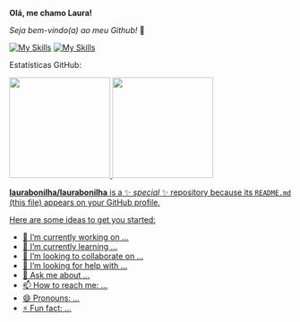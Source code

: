 **Olá, me chamo Laura!**

*Seja bem-vindo(a) ao meu Github!* 👋

[![My Skills](https://skillicons.dev/icons?i=py,selenium,bots)](https://skillicons.dev) [![My Skills](https://icongr.am/devicon/mysql-original-wordmark.svg?size=59&color=ffffff)](https://icongr.am/devicon)
          

          
          
Estatísticas GitHub:

<div>
<a href="https://github.com/laurabonilha">
<img loading="lazy" height="180em" src="https://github-readme-stats.vercel.app/api/top-langs/?username=laurabonilha&layout=compact&langs_count=7&theme=dracula"/>
<img loading="lazy" height="180em" src="https://github-readme-stats.vercel.app/api?username=laurabonilha&show_icons=true&theme=dracula&include_all_commits=true&count_private=true"/>
</div>

**laurabonilha/laurabonilha** is a ✨ _special_ ✨ repository because its `README.md` (this file) appears on your GitHub profile.

Here are some ideas to get you started:

- 🔭 I’m currently working on ...
- 🌱 I’m currently learning ...
- 👯 I’m looking to collaborate on ...
- 🤔 I’m looking for help with ...
- 💬 Ask me about ...
- 📫 How to reach me: ...
- 😄 Pronouns: ...
- ⚡ Fun fact: ...

